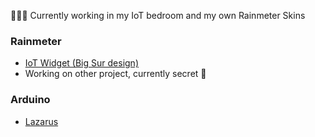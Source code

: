 👨🏻‍💻 Currently working in my IoT bedroom and my own Rainmeter Skins

### Rainmeter
- [IoT Widget (Big Sur design)](github.com/CiroLeg/IoT-Widget-BS/)
- Working on other project, currently secret 🤫

### Arduino
- [Lazarus](https://github.com/mrian007/paloo)
